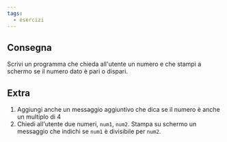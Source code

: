 ```yaml
---
tags:
  - esercizi
---
```

## Consegna

Scrivi un programma che chieda all'utente un numero e che stampi a schermo se il numero dato è pari o dispari.
## Extra

1. Aggiungi anche un messaggio aggiuntivo che dica se il numero è anche un multiplo di 4
2. Chiedi all'utente due numeri, `num1`, `num2`. Stampa su schermo un messaggio che indichi se `num1` è divisibile per `num2`.
